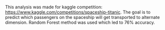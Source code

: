 This analysis was made for kaggle competition: https://www.kaggle.com/competitions/spaceship-titanic. The goal is to predict which passengers on the spaceship will get transported to alternate dimension. Random Forest method was used which led to 76% accuracy. 
